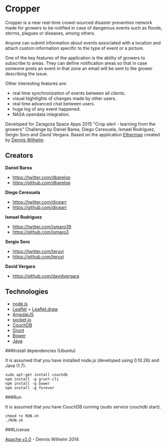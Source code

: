 Cropper
=========

Cropper is a near real-time crowd-sourced disaster prevention network made for growers to be notified in case of
dangerous events such as floods, storms, plagues or diseases, among others.

Anyone can submit information about events associated with a location and attach custom information specific to 
the type of event or a picture.

One of the key features of the application is the ability of growers to subscribe to areas. They can define 
notification areas so that in case someone posts an event in that zone an email will be sent to the grower 
describing the issue.

Other interesting features are:
* real time synchronization of events between all clients.
* visual hightlights of changes made by other users.
* real time advanced chat between users.
* huge log of any event happened.
* NASA opendata integration.

Developed for Zaragoza Space Apps 2015 "Crop alert - learning from the growers" Challenge by 
Daniel Barea, Diego Ceresuela, Ismael Rodríguez, Sergio Soro and David Vergara.
Based on the application [Ethermap](https://github.com/dwilhelm89/Ethermap) created by [Dennis Wilhelm](https://github.com/dwilhelm89).

## Creators

**Daniel Barea**

- <https://twitter.com/dbarelop>
- <https://github.com/dbarelop>

**Diego Ceresuela**

- <https://twitter.com/dicearr>
- <https://github.com/dicearr>

**Ismael Rodríguez**

- <https://twitter.com/ismaro39>
- <https://github.com/ismaro3>

**Sergio Soro**
- <https://twitter.com/teruyi>
- <https://github.com/teruyi>

**David Vergara**
- <https://github.com/davidvergara>

## Technologies

* [node.js]
* [Leaflet] + [Leaflet.draw]
* [AngularJS]
* [socket.io]
* [CouchDB]
* [Grunt]
* [Bower]
* [Java]



###Install dependencies (Ubuntu)

It is assumed that you have installed node.js (developed using 0.10.26) and Java (1.7).
```
sudo apt-get install couchdb
npm install -g grunt-cli
npm install -g bower
npm install -g forever

```

###Run

It is assumed that you have CouchDB running (sudo service couchdb start).
```
chmod +x RUN.sh
./RUN.sh

```



###License

[Apache v2.0](license.md) - Dennis Wilhelm 2014



[node.js]:http://nodejs.org/
[CouchDB]:http://couchdb.apache.org/
[AngularJS]:https://angularjs.org/
[Grunt]:http://gruntjs.com/
[Bower]:http://bower.io/
[socket.io]:http://socket.io/
[Leaflet]:http://leafletjs.com/
[Leaflet.draw]:https://github.com/Leaflet/Leaflet.draw
[Java]:https://www.java.com/en/

